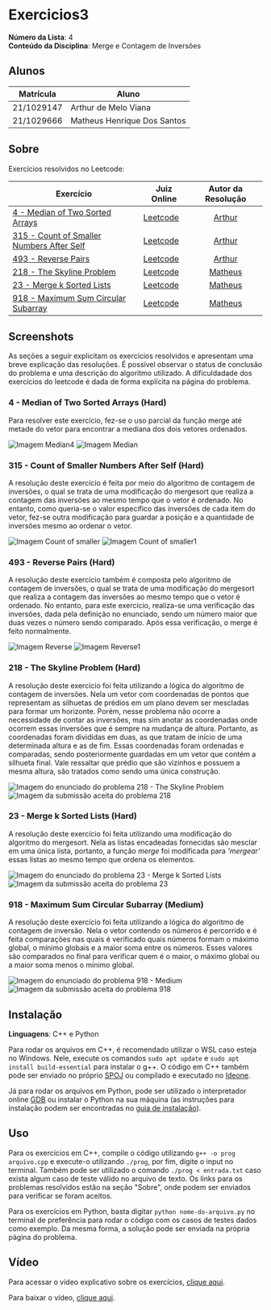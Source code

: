 # Exercicios3

**Número da Lista**: 4<br>
**Conteúdo da Disciplina**: Merge e Contagem de Inversões<br>

## Alunos

| Matrícula  | Aluno                       |
| ---------- | --------------------------- |
| 21/1029147 | Arthur de Melo Viana        |
| 21/1029666 | Matheus Henrique Dos Santos |

## Sobre

Exercícios resolvidos no Leetcode:

| Exercício                                                                                                       | Juiz Online                       |           Autor da Resolução            |
| --------------------------------------------------------------------------------------------------------------- | --------------------------------- | :-------------------------------------: |
| [4 - Median of Two Sorted Arrays](https://leetcode.com/problems/median-of-two-sorted-arrays/)                   | [Leetcode](https://leetcode.com/) | [Arthur](https://github.com/arthurmlv)  |
| [315 - Count of Smaller Numbers After Self](https://leetcode.com/problems/count-of-smaller-numbers-after-self/) | [Leetcode](https://leetcode.com/) | [Arthur](https://github.com/arthurmlv)  |
| [493 - Reverse Pairs](https://leetcode.com/problems/reverse-pairs/)                                             | [Leetcode](https://leetcode.com/) | [Arthur](https://github.com/arthurmlv)  |
| [218 - The Skyline Problem](https://leetcode.com/problems/the-skyline-problem/)                                 | [Leetcode](https://leetcode.com/) | [Matheus](https://github.com/mathonaut) |
| [23 - Merge k Sorted Lists](https://leetcode.com/problems/merge-k-sorted-lists/)                                | [Leetcode](https://leetcode.com/) | [Matheus](https://github.com/mathonaut) |
| [918 - Maximum Sum Circular Subarray](https://leetcode.com/problems/maximum-sum-circular-subarray/description/) | [Leetcode](https://leetcode.com/) | [Matheus](https://github.com/mathonaut) |

## Screenshots

As seções a seguir explicitam os exercícios resolvidos e apresentam uma breve explicação das resoluções. É possível observar o status de conclusão do problema e uma descrição do algoritmo utilizado. A dificuldadade dos exercícios do leetcode é dada de forma explícita na página do problema.

### 4 - Median of Two Sorted Arrays (Hard)

Para resolver este exercício, fez-se o uso parcial da função merge até metade do vetor para encontrar a mediana dos dois vetores ordenados.

![Imagem Median4](assets/4.png)
![Imagem Median](assets/4enun.png)

### 315 - Count of Smaller Numbers After Self (Hard)

A resolução deste exercício é feita por meio do algoritmo de contagem de inversões, o qual se trata de uma modificação do mergesort que realiza a contagem das inversões ao mesmo tempo que o vetor é ordenado. No entanto, como queria-se o valor específico das inversões de cada item do vetor, fez-se outra modificação para guardar a posição e a quantidade de inversões mesmo ao ordenar o vetor.

![Imagem Count of smaller](assets/315.png)
![Imagem Count of smaller1](assets/315enun.png)

### 493 - Reverse Pairs (Hard)

A resolução deste exercício também é composta pelo algoritmo de contagem de inversões, o qual se trata de uma modificação do mergesort que realiza a contagem das inversões ao mesmo tempo que o vetor é ordenado. No entanto, para este exercício, realiza-se uma verificação das inversões, dada pela definição no enunciado, sendo um número maior que duas vezes o número sendo comparado. Após essa verificação, o merge é feito normalmente.

![Imagem Reverse](assets/493.png)
![Imagem Reverse1](assets/493enun.png)

### 218 - The Skyline Problem (Hard)

A resolução deste exercício foi feita utilizando a lógica do algoritmo de contagem de inversões. Nela um vetor com coordenadas de pontos que representam as silhuetas de prédios em um plano devem ser mescladas para formar um horizonte. Porém, nesse problema não ocorre a necessidade de contar as inversões, mas sim anotar as coordenadas onde ocorrem essas inversões que é sempre na mudança de altura. Portanto, as coordenadas foram divididas em duas, as que tratam de início de uma determinada altura e as de fim. Essas coordenadas foram ordenadas e comparadas, sendo posteriormente guardadas em um vetor que contém a silhueta final. Vale ressaltar que prédio que são vizinhos e possuem a mesma altura, são tratados como sendo uma única construção.

![Imagem do enunciado do problema 218 - The Skyline Problem](assets/218/enunciado218.png)
![Imagem da submissão aceita do problema 218](assets/218/218.png)

### 23 - Merge k Sorted Lists (Hard)

A resolução deste exercício foi feita utilizando uma modificação do algoritmo do mergesort. Nela as listas encadeadas fornecidas são mesclar em uma única lista, portanto, a função _merge_ foi modificada para _'mergear'_ essas listas ao mesmo tempo que ordena os elementos.

![Imagem do enunciado do problema 23 - Merge k Sorted Lists](assets/23/enunciado23.png)
![Imagem da submissão aceita do problema 23](assets/23/23.png)

### 918 - Maximum Sum Circular Subarray (Medium)

A resolução deste exercício foi feita utilizando a lógica do algoritmo de contagem de inversão. Nela o vetor contendo os números é percorrido e é feita comparações nas quais é verificado quais números formam o máximo global, o mínimo globais e a maior soma entre os números. Esses valores são comparados no final para verificar quem é o maior, o máximo global ou a maior soma menos o mínimo global.

![Imagem do enunciado do problema 918 - Medium](assets/918/enunciado918.png)
![Imagem da submissão aceita do problema 918](assets/918/918.png)

## Instalação

**Linguagens**: C++ e Python<br>

Para rodar os arquivos em C++, é recomendado utilizar o WSL caso esteja no Windows. Nele, execute os comandos `sudo apt update` e `sudo apt install build-essential` para instalar o g++. O código em C++ também pode ser enviado no próprio [SPOJ](https://www.spoj.com/) ou compilado e executado no [Ideone](https://ideone.com/).

Já para rodar os arquivos em Python, pode ser utilizado o interpretador online [GDB](https://www.onlinegdb.com/) ou instalar o Python na sua máquina (as instruções para instalação podem ser encontradas no [guia de instalação](https://wiki.python.org/moin/BeginnersGuide/Download)).

## Uso

Para os exercícios em C++, compile o código utilizando `g++ -o prog arquivo.cpp` e execute-o utilizando `./prog`, por fim, digite o input no terminal. Também pode ser utilizado o comando `./prog < entrada.txt` caso exista algum caso de teste válido no arquivo de texto. Os links para os problemas resolvidos estão na seção "Sobre", onde podem ser enviados para verificar se foram aceitos.

Para os exercícios em Python, basta digitar `python nome-do-arquivo.py` no terminal de preferência para rodar o código com os casos de testes dados como exemplo. Da mesma forma, a solução pode ser enviada na própria página do problema.

## Vídeo

Para acessar o vídeo explicativo sobre os exercícios, [clique aqui](https://www.youtube.com/embed/).

Para baixar o vídeo, [clique aqui]().
